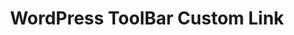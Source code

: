 ---
title: WordPress ToolBar Custom Link
redirect_from:
    - /wp-toobar-custom-link/
redirect_to: https://wordpress.org/plugins/wp-toobar-custom-link
---